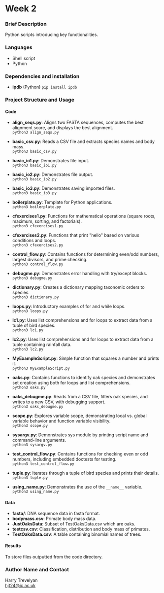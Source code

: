 # Week 2

### Brief Description
Python scripts introducing key functionalities.

### Languages
- Shell script
- Python

### Dependencies and installation
- **ipdb** (Python)
`pip install ipdb`

### Project Structure and Usage
#### Code
- **align_seqs.py**: Aligns two FASTA sequences, computes the best alignment score, and displays the best alignment.  
  `python3 align_seqs.py`

- **basic_csv.py**: Reads a CSV file and extracts species names and body mass.  
  `python3 basic_csv.py`

- **basic_io1.py**: Demonstrates file input.  
  `python3 basic_io1.py`

- **basic_io2.py**: Demonstrates file output.  
  `python3 basic_io2.py`

- **basic_io3.py**: Demonstrates saving imported files.  
  `python3 basic_io3.py`

- **boilerplate.py**: Template for Python applications.  
  `python3 boilerplate.py`

- **cfexercises1.py**: Functions for mathematical operations (square roots, maximum, sorting, and factorials).  
  `python3 cfexercises1.py`

- **cfexercises2.py**: Functions that print "hello" based on various conditions and loops.  
  `python3 cfexercises2.py`

- **control_flow.py**: Contains functions for determining even/odd numbers, largest divisors, and prime checking.  
  `python3 control_flow.py`

- **debugme.py**: Demonstrates error handling with try/except blocks.  
  `python3 debugme.py`

- **dictionary.py**: Creates a dictionary mapping taxonomic orders to species.  
  `python3 dictionary.py`

- **loops.py**: Introductory examples of for and while loops.  
  `python3 loops.py`

- **lc1.py**: Uses list comprehensions and for loops to extract data from a tuple of bird species.  
  `python3 lc1.py`

- **lc2.py**: Uses list comprehensions and for loops to extract data from a tuple containing rainfall data.  
  `python3 lc2.py`

- **MyExampleScript.py**: Simple function that squares a number and prints it.  
  `python3 MyExampleScript.py`

- **oaks.py**: Contains functions to identify oak species and demonstrates set creation using both for loops and list comprehensions.  
  `python3 oaks.py`

- **oaks_debugme.py**: Reads from a CSV file, filters oak species, and writes to a new CSV, with debugging support.  
  `python3 oaks_debugme.py`

- **scope.py**: Explores variable scope, demonstrating local vs. global variable behavior and function variable visibility.  
  `python3 scope.py`

- **sysargv.py**: Demonstrates sys module by printing script name and command-line arguments.  
  `python3 sysargv.py`

- **test_control_flow.py**: Contains functions for checking even or odd numbers, including embedded doctests for testing.  
  `python3 test_control_flow.py`

- **tuple.py**: Iterates through a tuple of bird species and prints their details.  
  `python3 tuple.py`

- **using_name.py**: Demonstrates the use of the `__name__` variable.  
  `python3 using_name.py`

#### Data
- **fasta/**: DNA sequence data in fasta format.
- **bodymass.csv**: Primate body mass data.
- **JustOaksData**: Subset of TestOaksData.csv which are oaks.
- **testcsv.csv**: Classification, distribution and body mass of primates.
- **TestOaksData.csv**: A table containing binomial names of trees.

#### Results
To store files outputted from the code directory.

### Author Name and Contact
Harry Trevelyan  
hjt24@ic.ac.uk